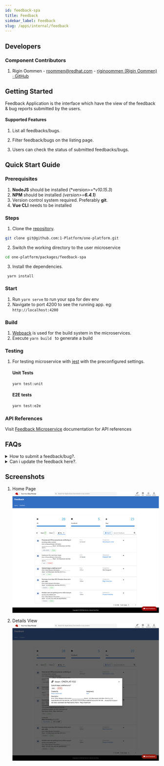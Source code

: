 ```yaml
---
id: feedback-spa
title: Feedback
sidebar_label: Feedback
slug: /apps/internal/feedback
---
```

## Developers

### Component Contributors

1. Rigin Oommen - [roommen@redhat.com](mailto:roommen@redhat.com) - [riginoommen (Rigin Oommen) · GitHub](https://github.com/riginoommen)

## Getting Started

Feedback Application is the interface which have the view of the feedback & bug reports submitted by the users.

#### Supported Features

1. List all feedbacks/bugs.

2. Filter feedback/bugs on the listing page.

3. Users can check the status of submitted feedbacks/bugs.

## Quick Start Guide
### Prerequisites

1. **NodeJS**  should be installed (*version>=**v10.15.3*)
2. **NPM** should be installed *(version>=**6.4.1**)*
3. Version control system required. Preferably **git**.
4. **Vue CLI** needs to be installed
### Steps

1. Clone the [repository](https://github.com/1-Platform/one-platform).

 ```sh
 git clone git@github.com:1-Platform/one-platform.git
 ```

2. Switch the working directory to the user  microservice

 ```sh
 cd one-platform/packages/feedback-spa
 ```

3. Install the dependencies.

 ```sh
  yarn install
 ```
### Start

1. Run ```yarn serve``` to run your spa for dev env
2. Navigate to port 4200 to see the running app.
 eg: `http://localhost:4200`
### Build

1. [Webpack](https://webpack.js.org) is used for the build system in the microservices.
2. Execute ```yarn build ``` to generate a build
### Testing

1. For testing microservice with [jest](https://jestjs.io/) with the preconfigured settings.

    #### Unit Tests
    ```sh
    yarn test:unit
    ```
    #### E2E tests
    ```sh
    yarn test:e2e
    ```

### API References
Visit [Feedback Microservice](/docs/microservices/feedback/feedback-service) documentation for API references
## FAQs

<details>
<summary>How to submit a feedback/bug?.</summary>
Feedback can be submitted through <a href="https://www.npmjs.com/package/@one-platform/opc-feedback">opc-feedback</a>webcomponent only. SPA does n't have the functionality to create a new SPA.
</details>
<details>
<summary>Can i update the feedback here?.</summary>
No. Thats possible only with the integration(Jira/GitHub/GitLab) supported for that feedback/bug?
</details>

## Screenshots

1. Home Page
![Home](home.svg)

2. Details View
![Details](details.svg)
